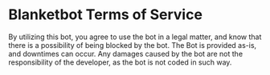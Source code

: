 # Blanketbot Terms of Service

By utilizing this bot, you agree to use the bot in a legal matter, and know that there is a possibility of being blocked by the bot.
The Bot is provided as-is, and downtimes can occur. Any damages caused by the bot are not the responsibility of the developer, as the bot is not coded in such way.
